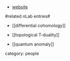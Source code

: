 * [website](http://www.mathematik.uni-regensburg.de/Bunke/)

#related $n$Lab entries#

* [[differential cohomology]]

* [[topological T-duality]]

* [[quantum anomaly]]

category: people